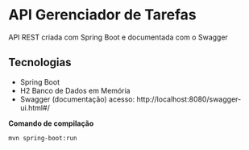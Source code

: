 # API Gerenciador de Tarefas
API REST criada com Spring Boot e documentada com o Swagger

## Tecnologias
- Spring Boot
- H2 Banco de Dados em Memória
- Swagger (documentação) acesso: http://localhost:8080/swagger-ui.html#/

**Comando de compilação**
```bash 
mvn spring-boot:run
``` 
